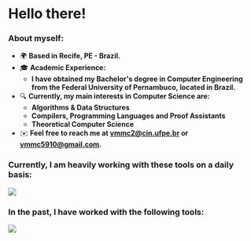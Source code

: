 Hello there!
=====================================================================================================================================================

<!--Software Engineer
--------------------------------------------------------------------------------
-->

### About myself:
* 🌍 __Based in Recife, PE - Brazil.__
* 🎓 __Academic Experience:__
  * __I have obtained my Bachelor's degree in Computer Engineering from the Federal University of Pernambuco, located in Brazil.__
* 🔍 __Currently, my main interests in Computer Science are:__
  * __Algorithms & Data Structures__
  * __Compilers, Programming Languages and Proof Assistants__
  * __Theoretical Computer Science__
* ✉️  __Feel free to reach me at [vmmc2@cin.ufpe.br](mailto:vmmc2@cin.ufpe.br) or [vmmc5910@gmail.com](mailto:vmmc5910@gmail.com).__

### Currently, I am heavily working with these tools on a daily basis:
<p align="left">
  <a href="https://skillicons.dev">
    <img src="https://skillicons.dev/icons?i=cpp,python,cmake,opencv,docker,git,github,gitlab" />
  </a>
</p>

### In the past, I have worked with the following tools:
<p align="left">
  <a href="https://skillicons.dev">
    <img src="https://skillicons.dev/icons?i=ts,js,html,css,react,tailwind,django,express,postgresql" />
  </a>
</p>
